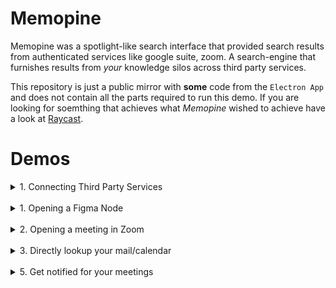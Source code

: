 # Memopine

Memopine was a spotlight-like search interface that provided search results from authenticated services like google suite, zoom. A search-engine that furnishes results from _your_ knowledge silos across third party services.

This repository is just a public mirror with **some** code from the `Electron App` and does not contain all the parts required to run this demo. If you are looking for soemthing that achieves what _Memopine_ wished to achieve have a look at [Raycast](raycast.com/).

# Demos

<details>
    <summary>1. Connecting Third Party Services</summary>
    <p>
     <p>Upon successful authentication, all access information is stored locally with a sqlite instance, i.e. no credentials are stored by the auth provider. Access Tokens are refreshed automagically in the background.</p>
     <p>All requests for indexing/searching data make use of credentials stored locally, making for secure access to services.
     </p>
    </p>
    <img src="readme_assets/zoomauth_showcase.gif" />
    </p>
</details>
<br>
<details>
    <summary>1. Opening a Figma Node</summary>
    <p>
    <img src="readme_assets/figma_showcase.gif" />
    </p>
</details>

<br>

<details>
    <summary>2. Opening a meeting in Zoom</summary>
    <p>
    <h1>Connecting supported third party services is as simple as</h1>
    <img src="readme_assets/zoom_showcase.gif" />
    </p>
</details>

<br>
<details>
    <summary>3. Directly lookup your mail/calendar</summary>
    <p>
    Background process keep track of your upcoming meetings, notify with quicklink to join them.
    </p>
    Mail:
    <img src="readme_assets/mail_showcase.gif" />
    Calendar:
    <img src="readme_assets/gproducts_showcase.gif" />
    </p>
</details>
<br>

<details>
    <summary>5. Get notified for your meetings</summary>
    <p>
    Background process keep track of your upcoming meetings, notify with quicklink to join them.
    </p>
    <img src="readme_assets/topbar_showcase.gif" />
    </p>
</details>
